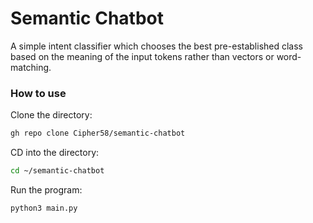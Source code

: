# Semantic Chatbot

A simple intent classifier which chooses the best pre-established class based on the meaning of the input tokens rather than vectors or word-matching.

### How to use

Clone the directory:
```bash
gh repo clone Cipher58/semantic-chatbot
```

CD into the directory:
```bash
cd ~/semantic-chatbot
```

Run the program:
```bash
python3 main.py
```
